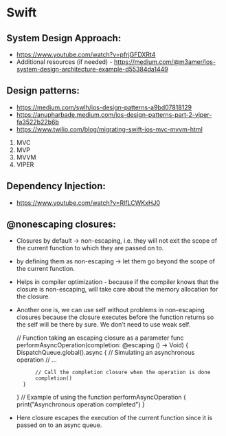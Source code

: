 # Swift
## System Design Approach:
- https://www.youtube.com/watch?v=pfrjGFDXRt4
- Additional resources (if needed) - https://medium.com/@m3amer/ios-system-design-architecture-example-d55384da1449

## Design patterns:
- https://medium.com/swlh/ios-design-patterns-a9bd07818129
- https://anupharbade.medium.com/ios-design-patterns-part-2-viper-fa3522b22b6b
- https://www.twilio.com/blog/migrating-swift-ios-mvc-mvvm-html 
1. MVC
2. MVP
3. MVVM
4. VIPER

## Dependency Injection:
- https://www.youtube.com/watch?v=RlfLCWKxHJ0

## @nonescaping closures:
- Closures by default -> non-escaping, i.e. they will not exit the scope of the current function to which they are passed on to.
- by defining them as non-escaping -> let them go beyond the scope of the current function.
- Helps in compiler optimization - because if the compiler knows that the closure is non-escaping, will take care about the memory allocation for the closure.
- Another one is, we can use self without problems in non-escaping closures because the closure executes before the function returns so the self will be there by sure. We don’t need to use weak self.

    // Function taking an escaping closure as a parameter
    func performAsyncOperation(completion: @escaping () -> Void) {
        DispatchQueue.global().async {
            // Simulating an asynchronous operation
            // ...
    
            // Call the completion closure when the operation is done
            completion()
        }
    }
    // Example of using the function
    performAsyncOperation {
        print("Asynchronous operation completed")
    }

- Here closure escapes the execution of the current function since it is passed on to an async queue.
